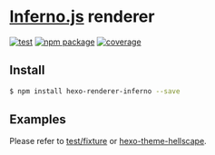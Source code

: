 # [Inferno.js](https://infernojs.org/) renderer

[![test](https://github.com/ppoffice/hexo-renderer-inferno/workflows/Testing/badge.svg)](https://github.com/ppoffice/hexo-renderer-inferno/actions?query=workflow%3ATesting)
[![npm package](https://badge.fury.io/js/hexo-renderer-inferno.svg)](https://www.npmjs.com/package/hexo-renderer-inferno)
[![coverage](https://img.shields.io/coveralls/ppoffice/hexo-renderer-inferno.svg)](https://coveralls.io/r/ppoffice/hexo-renderer-inferno?branch=master)

## Install

```sh
$ npm install hexo-renderer-inferno --save
```

## Examples

Please refer to [test/fixture](https://github.com/ppoffice/hexo-renderer-inferno/tree/master/test/fixture) or [hexo-theme-hellscape](https://github.com/ppoffice/hexo-theme-hellscape).
